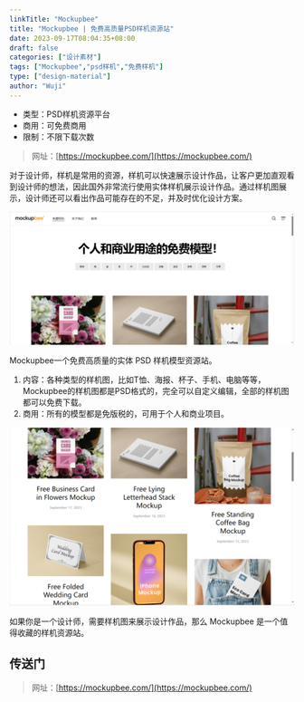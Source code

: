 ```yaml
---
linkTitle: "Mockupbee"
title: "Mockupbee | 免费高质量PSD样机资源站"
date: 2023-09-17T08:04:35+08:00
draft: false
categories: ["设计素材"]
tags: ["Mockupbee","psd样机","免费样机"]
type: ["design-material"]
author: "Wuji"
---
```

<!--more-->

+ 类型：PSD样机资源平台
+ 商用：可免费商用
+ 限制：不限下载次数

> 网址：[https://mockupbee.com/](https://mockupbee.com/)


对于设计师，样机是常用的资源，样机可以快速展示设计作品，让客户更加直观看到设计师的想法，因此国外非常流行使用实体样机展示设计作品。通过样机图展示，设计师还可以看出作品可能存在的不足，并及时优化设计方案。

![](img/mockupbee01.png)
 
Mockupbee一个免费高质量的实体 PSD 样机模型资源站。
1. 内容：各种类型的样机图，比如T恤、海报、杯子、手机、电脑等等，Mockupbee的样机图都是PSD格式的，完全可以自定义编辑，全部的样机图都可以免费下载。
2. 商用：所有的模型都是免版税的，可用于个人和商业项目。

![](img/mockupbee02.png)

 如果你是一个设计师，需要样机图来展示设计作品，那么 Mockupbee 是一个值得收藏的样机资源站。

## 传送门

> 网址：[https://mockupbee.com/](https://mockupbee.com/)